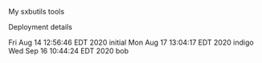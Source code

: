 My sxbutils tools


























Deployment details

Fri Aug 14 12:56:46 EDT 2020 initial
Mon Aug 17 13:04:17 EDT 2020 indigo
Wed Sep 16 10:44:24 EDT 2020 bob
